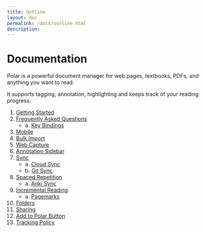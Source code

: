 ```yaml
---
title: Outline
layout: doc
permalink: /docs/outline.html
description:  
---
```


# Documentation

Polar is a powerful document manager for web pages, textbooks, PDFs, and anything you want to read.

It supports tagging, annotation, highlighting and keeps track of your reading progress.

1. [Getting Started](/docs/getting-started.html)
1. [Frequently Asked Questions](/docs/faq.html) 
    - a. [Key Bindings](/docs/key-bindings.html) 
1. [Mobile](/docs/mobile.html)
1. [Bulk Import](/docs/bulk-import.html)
1. [Web Capture](/docs/web-page-capture-and-archival-of-html-content.html)
1. [Annotation Sidebar](/docs/annotation-sidebar.html)
1. [Sync](/docs/device-sync.html)
    - a. [Cloud Sync](/docs/cloud-sync.html)
    - b. [Git Sync](/docs/git-sync.html)
1. [Spaced Repetition](/docs/spaced-repetition.html)
    - a. [Anki Sync](/docs/anki-sync-for-spaced-repetition.html)
1. [Incremental Reading](/docs/incremental-reading.html)
    - a. [Pagemarks](/docs/pagemarks.html)
1. [Folders](/docs/folders.html)
1. [Sharing](/docs/sharing.html)
1. [Add to Polar Button](/docs/add-to-polar-button.html)
1. [Tracking Policy](/docs/tracking-policy.html)
